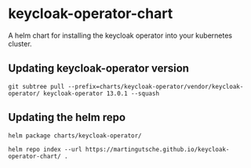 # keycloak-operator-chart
A helm chart for installing the keycloak operator into your kubernetes cluster.

## Updating keycloak-operator version
```
git subtree pull --prefix=charts/keycloak-operator/vendor/keycloak-operator/ keycloak-operator 13.0.1 --squash
```


## Updating the helm repo

```
helm package charts/keycloak-operator/
```

```
helm repo index --url https://martingutsche.github.io/keycloak-operator-chart/ .
```
